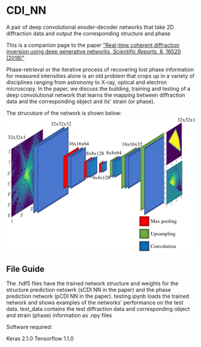 # CDI_NN
A pair of deep convolutional enoder-decoder networks that take 2D diffraction data and output the corresponding structure and phase

This is a companion page to the paper ["Real-time coherent diffraction inversion using deep generative networks, *Scientific Reports*, 8, 16520 (2018)"](https://www.nature.com/articles/s41598-018-34525-1)

Phase-retrieval or the iterative process of recovering lost phase information for measured intensities alone is an old problem that crops up in a variety of disciplines ranging from astronomy to X-ray, optical and electron microscopy. In the paper, we discuss the building, training and testing of a deep convolutional network that learns the mapping between diffraction data and the corresponding object and its' strain (or phase). 

The strucuture of the network is shown below:
![alt text](./overview.jpeg)

## File Guide
The .hdf5 files have the trained network structure and weights for the structure prediction netowrk (sCDI NN in the paper) and the phase prediction network (pCDI NN in the paper).
testing.ipynb loads the trained network and shows examples of the networks' performance on the test data.
test_data contains the test diffraction data and corresponding object and strain (phase) information as .npy files 

Software required:

Keras 2.1.0
Tensorflow 1.1.0
